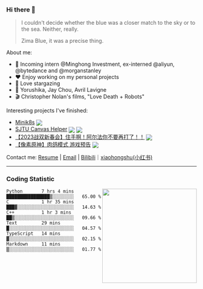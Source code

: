### Hi there 👋

> I couldn't decide whether the blue was a closer match to the sky or to the sea. Neither, really.
> 
> Zima Blue, it was a precise thing.

About me:
- 💼 Incoming intern @Minghong Investment, ex-interned @aliyun, @bytedance and @morganstanley
- ❤️ Enjoy working on my personal projects
- 🔭 Love stargazing
- 🎵 Yorushika, Jay Chou, Avril Lavigne
- 🎬 Christopher Nolan's films, "Love Death + Robots"

<!-- [](https://pixel-profile.vercel.app/api/github-stats?username=Okabe-Rintarou-0) -->

Interesting projects I've finished:
+ [Minik8s](https://github.com/Okabe-Rintarou-0/Minik8s) <img align="center" src="https://img.shields.io/github/stars/Okabe-Rintarou-0/Minik8s" />
+ [SJTU Canvas Helper](https://github.com/Okabe-Rintarou-0/SJTU-Canvas-Helper) <img align="center" src="https://img.shields.io/github/stars/Okabe-Rintarou-0/SJTU-Canvas-Helper" /> <img align="center" src="https://img.shields.io/github/downloads/Okabe-Rintarou-0/SJTU-Canvas-Helper/total" />
+ [【2023战双新春会】住手啊！阿尔法你不要再打了！！](https://www.bilibili.com/video/BV1GG4y127S1) <img align="center" src="https://img.shields.io/badge/dynamic/json?label=views&query=$.data.stat.view&url=https://api.bilibili.com/x/web-interface/view?bvid=BV1GG4y127S1" />
+ [【像素原神】肉鸽模式 游戏预告](https://www.bilibili.com/video/BV13v411g7zv) <img align="center" src="https://img.shields.io/badge/dynamic/json?label=views&query=$.data.stat.view&url=https://api.bilibili.com/x/web-interface/view?bvid=BV13v411g7zv" />

Contact me: [Resume](https://jr5jtit2y4.feishu.cn/wiki/Ri5WwTHAPiokT5kCj6LcTEsgn2T?from=from_copylink) | [Email](mailto:923048992@sjtu.edu.cn) | [Bilibili](https://space.bilibili.com/5200237)｜[xiaohongshu(小红书)](https://www.xiaohongshu.com/user/profile/621ed0df00000000100059cf)

----

### Coding Statistic

<img src="https://github-readme-stats.vercel.app/api/wakatime?username=Okabe_Rintarou_0&layout=compact&langs_count=16&hide=makefile,tex,perl,shell" width="250" align="right"/>

<!--START_SECTION:waka-->

```text
Python       7 hrs 4 mins    ████████████████▒░░░░░░░░   65.00 %
C            1 hr 35 mins    ███▓░░░░░░░░░░░░░░░░░░░░░   14.63 %
C++          1 hr 3 mins     ██▒░░░░░░░░░░░░░░░░░░░░░░   09.66 %
Text         29 mins         █░░░░░░░░░░░░░░░░░░░░░░░░   04.57 %
TypeScript   14 mins         ▓░░░░░░░░░░░░░░░░░░░░░░░░   02.15 %
Markdown     11 mins         ▒░░░░░░░░░░░░░░░░░░░░░░░░   01.77 %
```

<!--END_SECTION:waka-->



